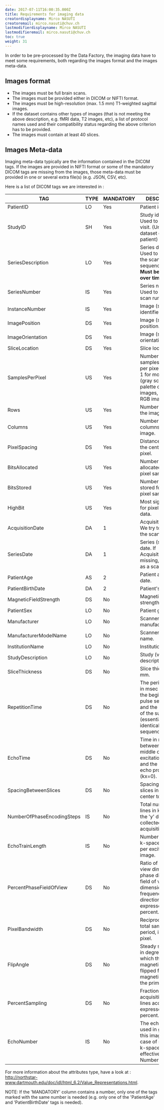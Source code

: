 ```yaml
---
date: 2017-07-11T16:00:35.000Z
title: Requirements for imaging data
creatordisplayname: Mirco NASUTI
creatoremail: mirco.nasuti@chuv.ch
lastmodifierdisplayname: Mirco NASUTI
lastmodifieremail: mirco.nasuti@chuv.ch
toc: true
weight: 31
---
```


In order to be pre-processed by the Data Factory, the imaging data have to meet some requirements, both regarding the images format and the images meta-data.

## Images format

- The images must be full brain scans.
- The images must be provided either in DICOM or NIFTI format.
- The images must be high-resolution (max. 1.5 mm) T1-weighted sagittal images.
- If the dataset contains other types of images (that is not meeting the above description, e.g. fMRI data, T2 images, etc), a list of protocol names used and their compatibility status regarding the above criterion has to be provided.
- The images must contain at least 40 slices.

## Images Meta-data

Imaging meta-data typically are the information contained in the DICOM tags. If the images are provided in NIFTI format or some of the mandatory DICOM tags are missing from the images, those meta-data must be provided in one or several extra file(s) (e.g. JSON, CSV, etc).

Here is a list of DICOM tags we are interested in :

TAG                        | TYPE | MANDATORY | DESCRIPTION
-------------------------- | ---- | --------- | ------------------------------------------------------------------------------------------------------------------------------------------------
PatientID                  | LO   | Yes       | Patient identifier.
StudyID                    | SH   | Yes       | Study identifier. Used to identify a visit. (Unique per dataset or per patient)
SeriesDescription          | LO   | Yes       | Series description. Used to describe the scanning sequence/protocol. **Must be stable over time.**
SeriesNumber               | IS   | Yes       | Series number. Used to identify a scan run.
InstanceNumber             | IS   | Yes       | Image (slice) identifier.
ImagePosition              | DS   | Yes       | Image (slice) position.
ImageOrientation           | DS   | Yes       | Image (slice) orientation.
SliceLocation              | DS   | Yes       | Slice location.
SamplesPerPixel            | US   | Yes       | Number of samples (planes) per pixel. Usually, 1 for monochrome (gray scale) and palette color images, or 3 for RGB images.
Rows                       | US   | Yes       | Number of rows in the image.
Columns                    | US   | Yes       | Number of columns in the image.
PixelSpacing               | DS   | Yes       | Distance between the center of each pixel.
BitsAllocated              | US   | Yes       | Number of bits allocated for each pixel sample.
BitsStored                 | US   | Yes       | Number of bits stored for each pixel sample.
HighBit                    | US   | Yes       | Most significant bit for pixel sample data.
AcquisitionDate            | DA   | 1         | Acquisition date. We try to use it as the scan date.
SeriesDate                 | DA   | 1         | Series (scan run) date. If AcquisitionDate is missing, we use it as a scan date.
PatientAge                 | AS   | 2         | Patient age at scan date.
PatientBirthDate           | DA   | 2         | Patient's birth date.
MagneticFieldStrength      | DS   | No        | Magnetic field strength.
PatientSex                 | LO   | No        | Patient gender.
Manufacturer               | LO   | No        | Scanner manufacturer.
ManufacturerModelName      | LO   | No        | Scanner model name.
InstitutionName            | LO   | No        | Institution name.
StudyDescription           | LO   | No        | Study (visit) description.
SliceThickness             | DS   | No        | Slice thickness in mm.
RepetitionTime             | DS   | No        | The period of time in msec between the beginning of a pulse sequence and the beginning of the succeeding (essentially identical) pulse sequence.
EchoTime                   | DS   | No        | Time in ms between the middle of the excitation pulse and the peak of the echo produced (kx=0).
SpacingBetweenSlices       | DS   | No        | Spacing between slices in mm (from center to center).
NumberOfPhaseEncodingSteps | IS   | No        | Total number of lines in k-space in the 'y' direction collected during acquisition.
EchoTrainLength            | IS   | No        | Number of lines in k-space acquired per excitation per image.
PercentPhaseFieldOfView    | DS   | No        | Ratio of field of view dimension in phase direction to field of view dimension in frequency direction, expressed as a percent.
PixelBandwidth             | DS   | No        | Reciprocal of the total sampling period, in hertz per pixel.
FlipAngle                  | DS   | No        | Steady state angle in degrees to which the magnetic vector is flipped from the magnetic vector of the primary field.
PercentSampling            | DS   | No        | Fraction of acquisition matrix lines acquired, expressed as a percent.
EchoNumber                 | IS   | No        | The echo number used in generating this image. In the case of segmented k-space, it is the effective Echo Number.

For more information about the attributes type, have a look at : <http://northstar-www.dartmouth.edu/doc/idl/html_6.2/Value_Representations.html>.

NOTE: If the 'MANDATORY' column contains a number, only one of the tags marked with the same number is needed (e.g. only one of the 'PatientAge' and 'PatientBirthDate' tags is needed).
